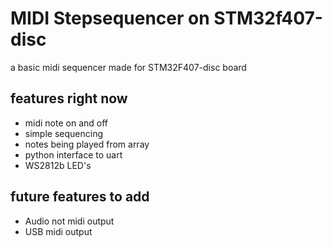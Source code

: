 # MIDI Stepsequencer on STM32f407-disc

a basic midi sequencer made for STM32F407-disc board

## features right now
- midi note on and off
- simple sequencing
- notes being played from array
- python interface to uart
- WS2812b LED's

## future features to add
- Audio not midi output
- USB midi output


